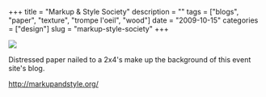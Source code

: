 +++
title = "Markup & Style Society"
description = ""
tags = ["blogs", "paper", "texture", "trompe l'oeil", "wood"]
date = "2009-10-15"
categories = ["design"]
slug = "markup-style-society"
+++


 

  <div id="screens-thumbs" class="clearfix">
    <div class="txt-center" id="design-submission"><a href="http://markupandstyle.org/"><img id='bluga-thumbnail-1912' class='bluga-thumbnail large' src='//media.konigi.com/bluga/
wt4ad7274a4a49c_0.jpg'/></a></div>  
  </div>   
<p>Distressed paper nailed to a 2x4's make up the background of this event site's blog.</p>
<p><a href="http://markupandstyle.org/">http://markupandstyle.org/</a></p>




